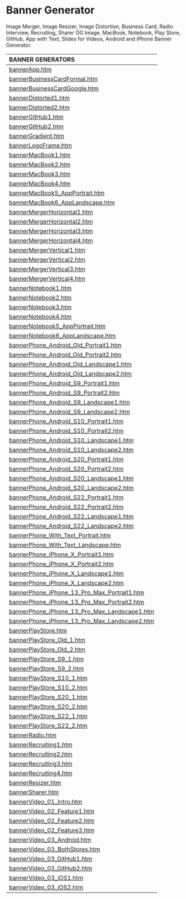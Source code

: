 # Banner Generator

Image Merger, Image Resizer, Image Distortion, Business Card, Radio Interview, Recruiting, Sharer OG Image, MacBook, Notebook, Play Store, GitHub, App with Text, Slides for Videos, Android and iPhone Banner Generator.

| BANNER GENERATORS | 
| :------------ |
| [bannerApp.htm](https://lrusso.github.io/bannerGenerator/bannerApp.htm) |
| [bannerBusinessCardFormal.htm](https://lrusso.github.io/bannerGenerator/bannerBusinessCardFormal.htm) |
| [bannerBusinessCardGoogle.htm](https://lrusso.github.io/bannerGenerator/bannerBusinessCardGoogle.htm) |
| [bannerDistorted1.htm](https://lrusso.github.io/bannerGenerator/bannerDistorted1.htm) |
| [bannerDistorted2.htm](https://lrusso.github.io/bannerGenerator/bannerDistorted2.htm) |
| [bannerGitHub1.htm](https://lrusso.github.io/bannerGenerator/bannerGitHub1.htm) |
| [bannerGitHub2.htm](https://lrusso.github.io/bannerGenerator/bannerGitHub2.htm) |
| [bannerGradient.htm](https://lrusso.github.io/bannerGenerator/bannerGradient.htm) |
| [bannerLogoFrame.htm](https://lrusso.github.io/bannerGenerator/bannerLogoFrame.htm) |
| [bannerMacBook1.htm](https://lrusso.github.io/bannerGenerator/bannerMacBook1.htm) |
| [bannerMacBook2.htm](https://lrusso.github.io/bannerGenerator/bannerMacBook2.htm) |
| [bannerMacBook3.htm](https://lrusso.github.io/bannerGenerator/bannerMacBook3.htm) |
| [bannerMacBook4.htm](https://lrusso.github.io/bannerGenerator/bannerMacBook4.htm) |
| [bannerMacBook5_AppPortrait.htm](https://lrusso.github.io/bannerGenerator/bannerMacBook5_AppPortrait.htm) |
| [bannerMacBook6_AppLandscape.htm](https://lrusso.github.io/bannerGenerator/bannerMacBook6_AppLandscape.htm) |
| [bannerMergerHorizontal1.htm](https://lrusso.github.io/bannerGenerator/bannerMergerHorizontal1.htm) |
| [bannerMergerHorizontal2.htm](https://lrusso.github.io/bannerGenerator/bannerMergerHorizontal2.htm) |
| [bannerMergerHorizontal3.htm](https://lrusso.github.io/bannerGenerator/bannerMergerHorizontal3.htm) |
| [bannerMergerHorizontal4.htm](https://lrusso.github.io/bannerGenerator/bannerMergerHorizontal4.htm) |
| [bannerMergerVertical1.htm](https://lrusso.github.io/bannerGenerator/bannerMergerVertical1.htm) |
| [bannerMergerVertical2.htm](https://lrusso.github.io/bannerGenerator/bannerMergerVertical2.htm) |
| [bannerMergerVertical3.htm](https://lrusso.github.io/bannerGenerator/bannerMergerVertical3.htm) |
| [bannerMergerVertical4.htm](https://lrusso.github.io/bannerGenerator/bannerMergerVertical4.htm) |
| [bannerNotebook1.htm](https://lrusso.github.io/bannerGenerator/bannerNotebook1.htm) |
| [bannerNotebook2.htm](https://lrusso.github.io/bannerGenerator/bannerNotebook2.htm) |
| [bannerNotebook3.htm](https://lrusso.github.io/bannerGenerator/bannerNotebook3.htm) |
| [bannerNotebook4.htm](https://lrusso.github.io/bannerGenerator/bannerNotebook4.htm) |
| [bannerNotebook5_AppPortrait.htm](https://lrusso.github.io/bannerGenerator/bannerNotebook5_AppPortrait.htm) |
| [bannerNotebook6_AppLandscape.htm](https://lrusso.github.io/bannerGenerator/bannerNotebook6_AppLandscape.htm) |
| [bannerPhone_Android_Old_Portrait1.htm](https://lrusso.github.io/bannerGenerator/bannerPhone_Android_Old_Portrait1.htm) |
| [bannerPhone_Android_Old_Portrait2.htm](https://lrusso.github.io/bannerGenerator/bannerPhone_Android_Old_Portrait2.htm) |
| [bannerPhone_Android_Old_Landscape1.htm](https://lrusso.github.io/bannerGenerator/bannerPhone_Android_Old_Landscape1.htm) |
| [bannerPhone_Android_Old_Landscape2.htm](https://lrusso.github.io/bannerGenerator/bannerPhone_Android_Old_Landscape2.htm) |
| [bannerPhone_Android_S9_Portrait1.htm](https://lrusso.github.io/bannerGenerator/bannerPhone_Android_S9_Portrait1.htm) |
| [bannerPhone_Android_S9_Portrait2.htm](https://lrusso.github.io/bannerGenerator/bannerPhone_Android_S9_Portrait2.htm) |
| [bannerPhone_Android_S9_Landscape1.htm](https://lrusso.github.io/bannerGenerator/bannerPhone_Android_S9_Landscape1.htm) |
| [bannerPhone_Android_S9_Landscape2.htm](https://lrusso.github.io/bannerGenerator/bannerPhone_Android_S9_Landscape2.htm) |
| [bannerPhone_Android_S10_Portrait1.htm](https://lrusso.github.io/bannerGenerator/bannerPhone_Android_S10_Portrait1.htm) |
| [bannerPhone_Android_S10_Portrait2.htm](https://lrusso.github.io/bannerGenerator/bannerPhone_Android_S10_Portrait2.htm) |
| [bannerPhone_Android_S10_Landscape1.htm](https://lrusso.github.io/bannerGenerator/bannerPhone_Android_S10_Landscape1.htm) |
| [bannerPhone_Android_S10_Landscape2.htm](https://lrusso.github.io/bannerGenerator/bannerPhone_Android_S10_Landscape2.htm) |
| [bannerPhone_Android_S20_Portrait1.htm](https://lrusso.github.io/bannerGenerator/bannerPhone_Android_S20_Portrait1.htm) |
| [bannerPhone_Android_S20_Portrait2.htm](https://lrusso.github.io/bannerGenerator/bannerPhone_Android_S20_Portrait2.htm) |
| [bannerPhone_Android_S20_Landscape1.htm](https://lrusso.github.io/bannerGenerator/bannerPhone_Android_S20_Landscape1.htm) |
| [bannerPhone_Android_S20_Landscape2.htm](https://lrusso.github.io/bannerGenerator/bannerPhone_Android_S20_Landscape2.htm) |
| [bannerPhone_Android_S22_Portrait1.htm](https://lrusso.github.io/bannerGenerator/bannerPhone_Android_S22_Portrait1.htm) |
| [bannerPhone_Android_S22_Portrait2.htm](https://lrusso.github.io/bannerGenerator/bannerPhone_Android_S22_Portrait2.htm) |
| [bannerPhone_Android_S22_Landscape1.htm](https://lrusso.github.io/bannerGenerator/bannerPhone_Android_S22_Landscape1.htm) |
| [bannerPhone_Android_S22_Landscape2.htm](https://lrusso.github.io/bannerGenerator/bannerPhone_Android_S22_Landscape2.htm) |
| [bannerPhone_With_Text_Portrait.htm](https://lrusso.github.io/bannerGenerator/bannerPhone_With_Text_Portrait.htm) |
| [bannerPhone_With_Text_Landscape.htm](https://lrusso.github.io/bannerGenerator/bannerPhone_With_Text_Landscape.htm) |
| [bannerPhone_iPhone_X_Portrait1.htm](https://lrusso.github.io/bannerGenerator/bannerPhone_iPhone_X_Portrait1.htm) |
| [bannerPhone_iPhone_X_Portrait2.htm](https://lrusso.github.io/bannerGenerator/bannerPhone_iPhone_X_Portrait2.htm) |
| [bannerPhone_iPhone_X_Landscape1.htm](https://lrusso.github.io/bannerGenerator/bannerPhone_iPhone_X_Landscape1.htm) |
| [bannerPhone_iPhone_X_Landscape2.htm](https://lrusso.github.io/bannerGenerator/bannerPhone_iPhone_X_Landscape2.htm) |
| [bannerPhone_iPhone_13_Pro_Max_Portrait1.htm](https://lrusso.github.io/bannerGenerator/bannerPhone_iPhone_13_Pro_Max_Portrait1.htm) |
| [bannerPhone_iPhone_13_Pro_Max_Portrait2.htm](https://lrusso.github.io/bannerGenerator/bannerPhone_iPhone_13_Pro_Max_Portrait2.htm) |
| [bannerPhone_iPhone_13_Pro_Max_Landscape1.htm](https://lrusso.github.io/bannerGenerator/bannerPhone_iPhone_13_Pro_Max_Landscape1.htm) |
| [bannerPhone_iPhone_13_Pro_Max_Landscape2.htm](https://lrusso.github.io/bannerGenerator/bannerPhone_iPhone_13_Pro_Max_Landscape2.htm) |
| [bannerPlayStore.htm](https://lrusso.github.io/bannerGenerator/bannerPlayStore.htm) |
| [bannerPlayStore_Old_1.htm](https://lrusso.github.io/bannerGenerator/bannerPlayStore_Old_1.htm) |
| [bannerPlayStore_Old_2.htm](https://lrusso.github.io/bannerGenerator/bannerPlayStore_Old_2.htm) |
| [bannerPlayStore_S9_1.htm](https://lrusso.github.io/bannerGenerator/bannerPlayStore_S9_1.htm) |
| [bannerPlayStore_S9_2.htm](https://lrusso.github.io/bannerGenerator/bannerPlayStore_S9_2.htm) |
| [bannerPlayStore_S10_1.htm](https://lrusso.github.io/bannerGenerator/bannerPlayStore_S10_1.htm) |
| [bannerPlayStore_S10_2.htm](https://lrusso.github.io/bannerGenerator/bannerPlayStore_S10_2.htm) |
| [bannerPlayStore_S20_1.htm](https://lrusso.github.io/bannerGenerator/bannerPlayStore_S20_1.htm) |
| [bannerPlayStore_S20_2.htm](https://lrusso.github.io/bannerGenerator/bannerPlayStore_S20_2.htm) |
| [bannerPlayStore_S22_1.htm](https://lrusso.github.io/bannerGenerator/bannerPlayStore_S22_1.htm) |
| [bannerPlayStore_S22_2.htm](https://lrusso.github.io/bannerGenerator/bannerPlayStore_S22_2.htm) |
| [bannerRadio.htm](https://lrusso.github.io/bannerGenerator/bannerRadio.htm) |
| [bannerRecruiting1.htm](https://lrusso.github.io/bannerGenerator/bannerRecruiting1.htm) |
| [bannerRecruiting2.htm](https://lrusso.github.io/bannerGenerator/bannerRecruiting2.htm) |
| [bannerRecruiting3.htm](https://lrusso.github.io/bannerGenerator/bannerRecruiting3.htm) |
| [bannerRecruiting4.htm](https://lrusso.github.io/bannerGenerator/bannerRecruiting4.htm) |
| [bannerResizer.htm](https://lrusso.github.io/bannerGenerator/bannerResizer.htm) |
| [bannerSharer.htm](https://lrusso.github.io/bannerGenerator/bannerSharer.htm) |
| [bannerVideo_01_Intro.htm](https://lrusso.github.io/bannerGenerator/bannerVideo_01_Intro.htm) |
| [bannerVideo_02_Feature1.htm](https://lrusso.github.io/bannerGenerator/bannerVideo_02_Feature1.htm) |
| [bannerVideo_02_Feature2.htm](https://lrusso.github.io/bannerGenerator/bannerVideo_02_Feature2.htm) |
| [bannerVideo_02_Feature3.htm](https://lrusso.github.io/bannerGenerator/bannerVideo_02_Feature3.htm) |
| [bannerVideo_03_Android.htm](https://lrusso.github.io/bannerGenerator/bannerVideo_03_Android.htm) |
| [bannerVideo_03_BothStores.htm](https://lrusso.github.io/bannerGenerator/bannerVideo_03_BothStores.htm) |
| [bannerVideo_03_GitHub1.htm](https://lrusso.github.io/bannerGenerator/bannerVideo_03_GitHub1.htm) |
| [bannerVideo_03_GitHub2.htm](https://lrusso.github.io/bannerGenerator/bannerVideo_03_GitHub2.htm) |
| [bannerVideo_03_iOS1.htm](https://lrusso.github.io/bannerGenerator/bannerVideo_03_iOS1.htm) |
| [bannerVideo_03_iOS2.htm](https://lrusso.github.io/bannerGenerator/bannerVideo_03_iOS2.htm) |
